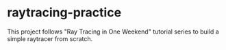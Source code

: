 # raytracing-practice
This project follows "Ray Tracing in One Weekend" tutorial series to build a simple raytracer from scratch.
